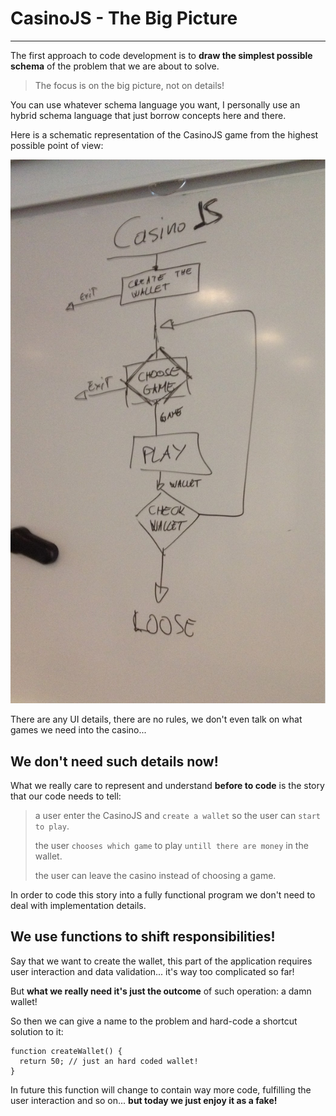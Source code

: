 # CasinoJS - The Big Picture
----------------------------

The first approach to code development is to **draw the simplest possible schema** of the problem that we are about to solve.

> The focus is on the big picture, not on details!

You can use whatever schema language you want, I personally use an hybrid schema language that just borrow concepts here and there.

Here is a schematic representation of the CasinoJS game from the highest possible point of view:

![The Big Picture](./001-the-big-picture.jpg)

There are any UI details, there are no rules, we don't even talk on what games we need into the casino... 

## We don't need such details now!

What we really care to represent and understand **before to code** is the story that our code needs to tell:

> a user enter the CasinoJS and `create a wallet` so the user 
> can `start to play`.
> 
> the user `chooses which game` to play `untill there are money` 
> in the wallet.
>
> the user can leave the casino instead of choosing a game.

In order to code this story into a fully functional program we don't need to deal with implementation details.

## We use functions to shift responsibilities!

Say that we want to create the wallet, this part of the application requires user interaction and data validation... it's way too complicated so far!

But **what we really need it's just the outcome** of such operation: a damn wallet!

So then we can give a name to the problem and hard-code a shortcut solution to it:

    function createWallet() {
      return 50; // just an hard coded wallet!
    }
    
In future this function will change to contain way more code, fulfilling the user interaction and so on... **but today we just enjoy it as a fake!**